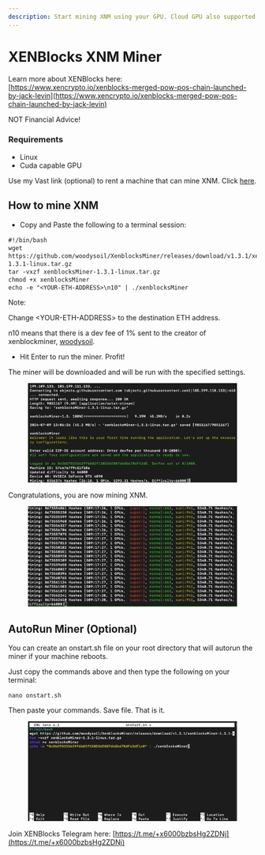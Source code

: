 ```yaml
---
description: Start mining XNM using your GPU. Cloud GPU also supported.
---
```


# XENBlocks XNM Miner

Learn more about XENBlocks here: \
[https://www.xencrypto.io/xenblocks-merged-pow-pos-chain-launched-by-jack-levin](https://www.xencrypto.io/xenblocks-merged-pow-pos-chain-launched-by-jack-levin)

NOT Financial Advice!

### Requirements

* Linux
* Cuda capable GPU

Use my Vast link (optional) to rent a machine that can mine XNM. Click [here](https://cloud.vast.ai/?ref\_id=94252\&creator\_id=94252\&name=nvidia%2Fcuda%3A12.4.1-devel-ubuntu22.04).

## How to mine XNM

* Copy and Paste the following to a terminal session:

```
#!/bin/bash
wget https://github.com/woodysoil/XenblocksMiner/releases/download/v1.3.1/xenblocksMiner-1.3.1-linux.tar.gz
tar -vxzf xenblocksMiner-1.3.1-linux.tar.gz
chmod +x xenblocksMiner
echo -e "<YOUR-ETH-ADDRESS>\n10" | ./xenblocksMiner
```

Note:

Change \<YOUR-ETH-ADDRESS> to the destination ETH address.

n10 means that there is a dev fee of 1% sent to the creator of xenblockminer, [woodysoil](https://github.com/woodysoil/XenblocksMiner/).&#x20;

* Hit Enter to run the miner. Profit!

The miner will be downloaded and will be run with the specified settings.

<figure><img src="../.gitbook/assets/image (42).png" alt=""><figcaption></figcaption></figure>

Congratulations, you are now mining XNM.

<figure><img src="../.gitbook/assets/image (43).png" alt=""><figcaption></figcaption></figure>



## AutoRun Miner (Optional)

You can create an onstart.sh file on your root directory that will autorun the miner if your machine reboots.

Just copy the commands above and then type the following on your terminal:

```
nano onstart.sh
```

Then paste your commands. Save file. That is it.

<figure><img src="../.gitbook/assets/image (1) (1).png" alt=""><figcaption></figcaption></figure>

Join XENBlocks Telegram here: [https://t.me/+x6000bzbsHg2ZDNj](https://t.me/+x6000bzbsHg2ZDNj)
